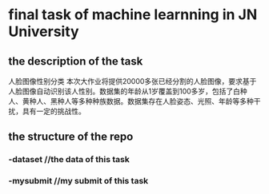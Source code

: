 # final task of machine learnning in JN University
## the description of the task
人脸图像性别分类
本次大作业将提供20000多张已经分割的人脸图像，要求基于人脸图像自动识别该人性别。数据集的年龄从1岁覆盖到100多岁，包括了白种人、黄种人、黑种人等多种种族数据。数据集存在人脸姿态、光照、年龄等多种干扰，具有一定的挑战性。
## the structure of the repo
### -dataset     //the data of this task
### -mysubmit     //my submit of this task
